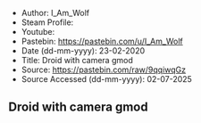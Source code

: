 - Author: I_Am_Wolf
- Steam Profile: 
- Youtube: 
- Pastebin: https://pastebin.com/u/I_Am_Wolf
- Date (dd-mm-yyyy): 23-02-2020
- Title: Droid with camera gmod
- Source: https://pastebin.com/raw/9qqiwqGz
- Source Accessed (dd-mm-yyyy): 02-07-2025

## Droid with camera gmod
